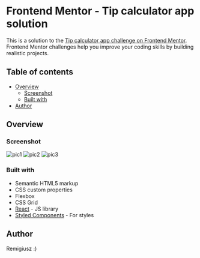 # Frontend Mentor - Tip calculator app solution

This is a solution to the [Tip calculator app challenge on Frontend Mentor](https://www.frontendmentor.io/challenges/tip-calculator-app-ugJNGbJUX). Frontend Mentor challenges help you improve your coding skills by building realistic projects.

## Table of contents

- [Overview](#overview)
  - [Screenshot](#screenshot)
  - [Built with](#built-with)
- [Author](#author)


## Overview


### Screenshot
![pic1](https://user-images.githubusercontent.com/65490113/132989400-2d8aaa3f-5824-4fc0-88cf-18188522c35e.png)
![pic2](https://user-images.githubusercontent.com/65490113/132989402-8eac8645-8603-466c-a7e1-2f6d9c210497.png)
![pic3](https://user-images.githubusercontent.com/65490113/132989406-79d2dad3-6446-426a-beed-81282784c24b.png)




### Built with

- Semantic HTML5 markup
- CSS custom properties
- Flexbox
- CSS Grid
- [React](https://reactjs.org/) - JS library
- [Styled Components](https://styled-components.com/) - For styles



## Author

Remigiusz :)
